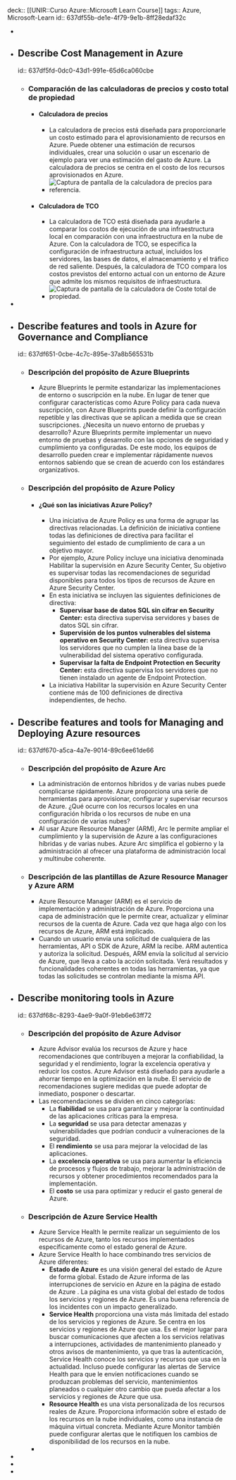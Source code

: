 deck:: [[UNIR::Curso Azure::Microsoft Learn Course]]
tags:: Azure, Microsoft-Learn
id:: 637df55b-de1e-4f79-9e1b-8ff28edaf32c

-
- ## Describe Cost Management in Azure
  id:: 637df5fd-0dc0-43d1-991e-65d6ca060cbe
	- ### Comparación de las calculadoras de precios y costo total de propiedad
		- #### Calculadora de precios
			- La calculadora de precios está diseñada para proporcionarle un costo estimado para el aprovisionamiento de recursos en Azure. Puede obtener una estimación de recursos individuales, crear una solución o usar un escenario de ejemplo para ver una estimación del gasto de Azure. La calculadora de precios se centra en el costo de los recursos aprovisionados en Azure.
			- ![Captura de pantalla de la calculadora de precios para referencia.](https://learn.microsoft.com/es-es/training/wwl-azure/describe-cost-management-azure/media/price-calculator-0a750ac3.png)
		- #### Calculadora de TCO
			- La calculadora de TCO está diseñada para ayudarle a comparar los costos de ejecución de una infraestructura local en comparación con una infraestructura en la nube de Azure. Con la calculadora de TCO, se especifica la configuración de infraestructura actual, incluidos los servidores, las bases de datos, el almacenamiento y el tráfico de red saliente. Después, la calculadora de TCO compara los costos previstos del entorno actual con un entorno de Azure que admite los mismos requisitos de infraestructura.
			- ![Captura de pantalla de la calculadora de Coste total de propiedad.](https://learn.microsoft.com/es-es/training/wwl-azure/describe-cost-management-azure/media/total-cost-ownership-657fe344.png)
-
- ## Describe features and tools in Azure for Governance and Compliance
  id:: 637df651-0cbe-4c7c-895e-37a8b565531b
	- ### Descripción del propósito de Azure Blueprints
		- Azure Blueprints le permite estandarizar las implementaciones de entorno o suscripción en la nube. En lugar de tener que configurar características como Azure Policy para cada nueva suscripción, con Azure Blueprints puede definir la configuración repetible y las directivas que se aplican a medida que se crean suscripciones. ¿Necesita un nuevo entorno de pruebas y desarrollo? Azure Blueprints permite implementar un nuevo entorno de pruebas y desarrollo con las opciones de seguridad y cumplimiento ya configuradas. De este modo, los equipos de desarrollo pueden crear e implementar rápidamente nuevos entornos sabiendo que se crean de acuerdo con los estándares organizativos.
	- ### Descripción del propósito de Azure Policy
		- #### ¿Qué son las iniciativas Azure Policy?
			- Una iniciativa de Azure Policy es una forma de agrupar las directivas relacionadas. La definición de iniciativa contiene todas las definiciones de directiva para facilitar el seguimiento del estado de cumplimiento de cara a un objetivo mayor.
			- Por ejemplo, Azure Policy incluye una iniciativa denominada Habilitar la supervisión en Azure Security Center, Su objetivo es supervisar todas las recomendaciones de seguridad disponibles para todos los tipos de recursos de Azure en Azure Security Center.
			- En esta iniciativa se incluyen las siguientes definiciones de directiva:
				- **Supervisar base de datos SQL sin cifrar en Security Center:** esta directiva supervisa servidores y bases de datos SQL sin cifrar.
				- **Supervisión de los puntos vulnerables del sistema operativo en Security Center:** esta directiva supervisa los servidores que no cumplen la línea base de la vulnerabilidad del sistema operativo configurada.
				- **Supervisar la falta de Endpoint Protection en Security Center:** esta directiva supervisa los servidores que no tienen instalado un agente de Endpoint Protection.
			- La iniciativa Habilitar la supervisión en Azure Security Center 
			  contiene más de 100 definiciones de directiva independientes, de hecho.
- ## Describe features and tools for Managing and Deploying Azure resources
  id:: 637df670-a5ca-4a7e-9014-89c6ee61de66
	- ### Descripción del propósito de Azure Arc
		- La administración de entornos híbridos y de varias nubes puede complicarse rápidamente. Azure proporciona una serie de herramientas para aprovisionar, configurar y supervisar recursos de Azure. ¿Qué ocurre con los recursos locales en una configuración híbrida o los 
		  recursos de nube en una configuración de varias nubes?
		- Al usar Azure Resource Manager (ARM), Arc le permite ampliar el cumplimiento y la supervisión de Azure a las configuraciones híbridas y de varias nubes. Azure Arc simplifica el gobierno y la administración al ofrecer una plataforma de administración local y multinube coherente.
	- ### Descripción de las plantillas de Azure Resource Manager y Azure ARM
		- Azure Resource Manager (ARM) es el servicio de implementación y administración de Azure. Proporciona una capa de administración que le permite crear, actualizar y eliminar recursos de la cuenta de Azure. Cada vez que haga algo con los recursos de Azure, ARM está implicado.
		- Cuando un usuario envía una solicitud de cualquiera de las herramientas, API o SDK de Azure, ARM la recibe. ARM autentica y autoriza la solicitud. Después, ARM envía la solicitud al servicio de Azure, que lleva a cabo la acción solicitada. Verá resultados y funcionalidades coherentes en todas las herramientas, ya que todas las solicitudes se controlan mediante la misma API.
- ## Describe monitoring tools in Azure
  id:: 637df68c-8293-4ae9-9a0f-91eb6e63ff72
	- ### Descripción del propósito de Azure Advisor
		- Azure Advisor evalúa los recursos de Azure y hace recomendaciones que contribuyen a mejorar la confiabilidad, la seguridad y el rendimiento, lograr la excelencia operativa y reducir los costos. Azure Advisor está diseñado para ayudarle a ahorrar tiempo en la optimización en la nube. El servicio de recomendaciones sugiere medidas que puede adoptar de inmediato, posponer o descartar.
		- Las recomendaciones se dividen en cinco categorías:
			- La **fiabilidad** se usa para garantizar y mejorar la continuidad de las aplicaciones críticas para la empresa.
			- La **seguridad** se usa para detectar amenazas y vulnerabilidades que podrían conducir a vulneraciones de la seguridad.
			- El **rendimiento** se usa para mejorar la velocidad de las aplicaciones.
			- La **excelencia operativa** se usa para aumentar la eficiencia de procesos y flujos de trabajo, mejorar la administración de recursos y obtener procedimientos recomendados para la implementación.
			- El **costo** se usa para optimizar y reducir el gasto general de Azure.
	- ### Descripción de Azure Service Health
		- Azure Service Health le permite realizar un seguimiento de los recursos de Azure, tanto los recursos implementados específicamente como el estado general de Azure.
		- Azure Service Health lo hace combinando tres servicios de Azure diferentes:
			- **Estado de Azure** es una visión general del estado de Azure de forma global. Estado de Azure informa de las interrupciones de servicio en Azure en la página de estado de Azure . La página es una vista global del estado de todos los servicios y regiones de Azure. Es una buena referencia de los incidentes con un impacto generalizado.
			- **Service Health** proporciona una vista más limitada del estado de los servicios y regiones de Azure. Se centra en los servicios y regiones de Azure que usa. Es el mejor lugar para buscar comunicaciones que afecten a los servicios relativas a interrupciones, actividades de mantenimiento planeado y otros avisos de mantenimiento, ya que tras la autenticación, Service Health conoce los servicios y recursos que usa en la actualidad. Incluso puede configurar las alertas de Service Health para que le envíen notificaciones cuando se produzcan problemas del servicio, mantenimientos planeados o cualquier otro cambio que pueda afectar a los servicios y regiones de Azure que usa.
			- **Resource Health** es una vista personalizada de los recursos reales de Azure. Proporciona información sobre el estado de los recursos en la nube individuales, como una instancia de máquina virtual concreta. Mediante Azure Monitor también puede configurar alertas que le notifiquen los cambios de disponibilidad de los recursos en la nube.
		-
-
-
-